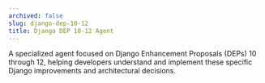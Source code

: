 ```yaml
---
archived: false
slug: django-dep-10-12
title: Django DEP 10-12 Agent
---
```


A specialized agent focused on Django Enhancement Proposals (DEPs) 10 through 12, helping developers understand and implement these specific Django improvements and architectural decisions.
